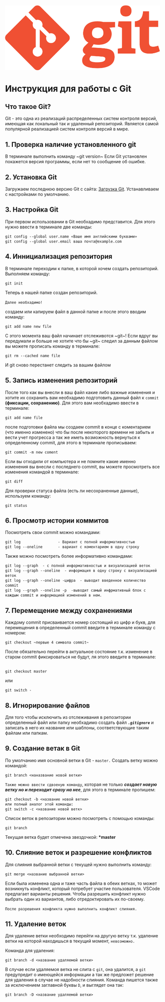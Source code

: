 ![Logo](Git-Logo-1788C.png)
# Инструкция для работы с Git
## Что такое Git?
Git - это одна из реализаций распределенных систем контроля версий, имеющая как локальный так и удаленный репозиторий. Является самой популярной реализацией систем контроля версий в мире.

## 1. Проверка наличие установленного  git
В терминале выполнить команду ~git version~
Если  Git установлен покажется версия программы, если нет то сообщение об ошибке.
## 2. Установка Git
Загружаем последнюю версию Git с сайта: [Загрузка Git](https://git-scm.com/downloads).
Устанавливаем с настройками по умолчанию.
## 3. Настройка Git
При первом использовании в Git необхадимо представится. Для этого нужно ввести в терминале две команды:
```
git config --global user.name «Ваше имя английскими буквами»
git config --global user.email ваша почта@example.com
```
## 4. Иннициализация репозитория
В терминале переходим к папке, в которой хочем создать репозиторий. Выполняем команду:
```
git init
```
Теперь в нашей папке создан репозиторий.

`Далее необхадимо!`

создаем или капируем файл в данной папке и после этого вводим команду:
```
git add name new file
```
С этого момента ваш файл начинает отслеживотся ~git~! Если вдруг вы передумали и больше не хотите что бы ~git~ следил за данным файлом вы можете прописать команду в терминале:
```
git rm --cached name file
```
И git сново перестанет следить за вашим файлом

## 5. Запись изменения репозиторий
После того как вы внесли в ваш файл какие либо важные изменения и хотите их сохранить вам необхадимо подготовить данный файл к `commit` **(фиксации, сохранению)**. Для этого вам необхадимо ввести в терминале:
```
git add name file 
```
после подготовки файла мы создаем commit в конце с коментарием (что именно изменено) что бы после некоторого времени не забыть и вести учет прогресса а так же иметь возможность вернуться к определенному commit, для этого в терминале прописываем:
```
git commit -m new coment
```
Если вы отходили от компьютера и не помните какие именно изменения вы внесли с последнего commit, вы можете просмотреть все изменения командой в терминале:
```
git diff
```
Для проверки статуса файла (есть ли несохраненные данные), используем команду:
```
git status
```

## 6. Просмотр истории коммитов
Посмотреть свои commit можно командами:
```
git log                 - Вариант с полной информативностью
git log --oneline       - вариант с коментарием в одну строку
```
Также можно посмотреть более информативно командами:
```
git log --graph  - с полной информативностью и визуализацией веток
git log --graph --oneline  - информация в одну строку с визуализацией веток
git log --graph --oneline -цифра  - выводит введенное количество commit
git log --graph --oneline -p  -выводит самый инфрмативный блок с каждым commit и информацией изменений в нем.

```

## 7. Перемещение между сохранениями
Каждому commit присваивается номер состоящий из цифр и букв, для перемещения в определенный commit введите в терминале команду с номером:
```
git checkout ~первые 4 символа commit~
``` 
После обязательно перейти в актуальное состояние т.к. изменение в старом commit фиксироваться не будут, ля этого введите в терминале:
```

git checkout master
```
или 
```
git switch -
```

## 8. Игнорирование файлов
Для того чтобы исключить из отслеживания в репозитории определенный файл или папку необхадимо создать файл ***`.gitignore`*** и записать в него их название или шаблоны, соответствующие таким файлам или папкам.

## 9. Создание ветак в Git
По умолчанию имя основной ветки в Git - `master.`
Создать ветку можно командой:
```
git branch <наназвание новой ветки>
```
`Также можно ввести сдвоеную команду`, которая не только ***создает новую ветку но и переходит сразу на нее***, для этого в терминале пропишем:
```
git checkout -b <название новой ветки>
или полный аналог этой команды:
git switch -c <название новой ветк>
```
Список веток в репозитории можно посмотреть с помощью команды:
```
git branch
```
Текущая ветка будет отмечена звездочкой: **\*master**

## 10. Слияние веток и разрешение конфликтов
Для слияния выбранной ветки с текущей нужно выполнить команду:
```
git merge <название выбранной ветки>
```
Если была изменена одна и таже часть файла в обеих ветках, то может возникнуть конфликт, который потребует участие пользователя. 
VSCode предлагает варианты решения.
Чтобы разрешить конфликт нужно выбрать один из вариантов, либо отредоктировать их по-своему.

`После разрешения конфликта нужно выполнить конфликт слияния.`

## 11. Удаление веток
Для удаление ветки необходимо перейти на другую ветку т.к. удаление ветки на которой находишься в текущий момент, `невозможно.`

Команда для удаления:
```
git branch -d <название удаляемой ветки>
```
В случае если удаляемоя ветка не слита с `git`, она удалится, а `git` предупредит о имеющейся информации а так же предложет решение для удаления в случае не надобности слияния.
Команда пишется также за исключением заглавной буквы `D`, и выглядет она так:
```
git branch -D <название удаляемой ветки>
```